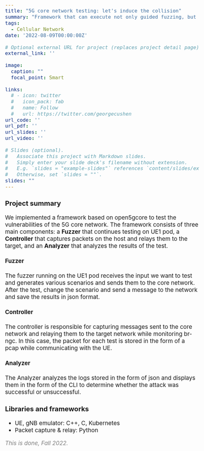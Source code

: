 ```yaml
---
title: "5G core network testing: let's induce the collision"
summary: "Framework that can execute not only guided fuzzing, but also various attack scenarios"
tags:
  - Cellular Network
date: '2022-08-09T00:00:00Z'

# Optional external URL for project (replaces project detail page).
external_link: ''

image:
  caption: ""
  focal_point: Smart

links:
  # - icon: twitter
  #   icon_pack: fab
  #   name: Follow
  #   url: https://twitter.com/georgecushen
url_code: ''
url_pdf: ''
url_slides: ''
url_video: ''

# Slides (optional).
#   Associate this project with Markdown slides.
#   Simply enter your slide deck's filename without extension.
#   E.g. `slides = "example-slides"` references `content/slides/example-slides.md`.
#   Otherwise, set `slides = ""`.
slides: ""
---
```


<style>
body{
  font-size: 14pt;
  margin-left: 12%;
  margin-right: 12%;
  /* margin-bottom: -100px; */
}

@media only screen and (max-width: 768px) {
 body {
  font-size: 12pt;
  /* text-align:center; */
  margin-left: 0%;
  margin-right: 0%;
 }
}
</style>

### Project summary

We implemented a framework based on open5gcore to test the vulnerabilities of the 5G core network. The framework consists of three main components: a <b>Fuzzer</b> that continues testing on UE1 pod, a <b>Controller</b> that captures packets on the host and relays them to the target, and an <b>Analyzer</b> that analyzes the results of the test.

#### Fuzzer
The fuzzer running on the UE1 pod receives the input we want to test and generates various scenarios and sends them to the core network. After the test, change the scenario and send a message to the network and save the results in json format.

#### Controller
The controller is responsible for capturing messages sent to the core network and relaying them to the target network while monitoring br-ngc. In this case, the packet for each test is stored in the form of a pcap while communicating with the UE.

#### Analyzer
The Analyzer analyzes the logs stored in the form of json and displays them in the form of the CLI to determine whether the attack was successful or unsuccessful.

### Libraries and frameworks

- UE, gNB emulator: C++, C, Kubernetes
- Packet capture & relay: Python

<span style="color: gray">
<i>This is done, Fall 2022.</i></span>